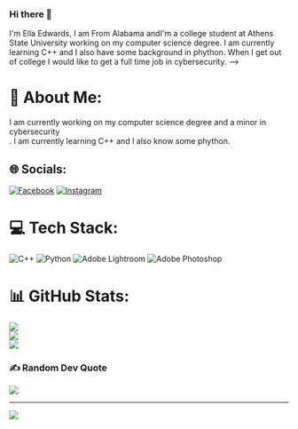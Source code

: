 ### Hi there 👋


I'm Ella Edwards, I am From Alabama andI'm a college student at Athens State University working on my computer science degree. I am currently learning C++ and I also have some background in phython. When I get out of college I would like to get a full time job in cybersecurity. 
-->



# 💫 About Me:
I am currently working on my computer science degree and a minor in cybersecurity <br>. I am currently learning C++ and I also know some phython. 


## 🌐 Socials:
[![Facebook](https://img.shields.io/badge/Facebook-%231877F2.svg?logo=Facebook&logoColor=white)](https://facebook.com/https://www.facebook.com/ella.edwards.391) [![Instagram](https://img.shields.io/badge/Instagram-%23E4405F.svg?logo=Instagram&logoColor=white)](https://instagram.com/ella_edwards15) 

# 💻 Tech Stack:
![C++](https://img.shields.io/badge/c++-%2300599C.svg?style=for-the-badge&logo=c%2B%2B&logoColor=white) ![Python](https://img.shields.io/badge/python-3670A0?style=for-the-badge&logo=python&logoColor=ffdd54) ![Adobe Lightroom](https://img.shields.io/badge/Adobe%20Lightroom-31A8FF.svg?style=for-the-badge&logo=Adobe%20Lightroom&logoColor=white) ![Adobe Photoshop](https://img.shields.io/badge/adobephotoshop-%2331A8FF.svg?style=for-the-badge&logo=adobephotoshop&logoColor=white)
# 📊 GitHub Stats:
![](https://github-readme-stats.vercel.app/api?username=Ella-edwards&theme=dark&hide_border=false&include_all_commits=false&count_private=false)<br/>
![](https://github-readme-streak-stats.herokuapp.com/?user=Ella-edwards&theme=dark&hide_border=false)<br/>
![](https://github-readme-stats.vercel.app/api/top-langs/?username=Ella-edwards&theme=dark&hide_border=false&include_all_commits=false&count_private=false&layout=compact)

### ✍️ Random Dev Quote
![](https://quotes-github-readme.vercel.app/api?type=horizontal&theme=radical)

---
[![](https://visitcount.itsvg.in/api?id=Ella-edwards&icon=0&color=1)](https://visitcount.itsvg.in)

<!-- Proudly created with GPRM ( https://gprm.itsvg.in ) -->
